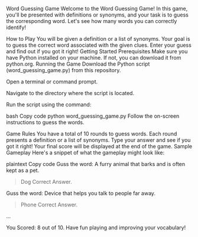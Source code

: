 Word Guessing Game
Welcome to the Word Guessing Game! In this game, you'll be presented with definitions or synonyms, and your task is to guess the corresponding word. Let's see how many words you can correctly identify!

How to Play
You will be given a definition or a list of synonyms.
Your goal is to guess the correct word associated with the given clues.
Enter your guess and find out if you got it right!
Getting Started
Prerequisites
Make sure you have Python installed on your machine. If not, you can download it from python.org.
Running the Game
Download the Python script (word_guessing_game.py) from this repository.

Open a terminal or command prompt.

Navigate to the directory where the script is located.

Run the script using the command:

bash
Copy code
python word_guessing_game.py
Follow the on-screen instructions to guess the words.

Game Rules
You have a total of 10 rounds to guess words.
Each round presents a definition or a list of synonyms.
Type your answer and see if you got it right!
Your final score will be displayed at the end of the game.
Sample Gameplay
Here's a snippet of what the gameplay might look like:

plaintext
Copy code
Guss the word: A furry animal that barks and is often kept as a pet.
> Dog
Correct Answer.

Guss the word: Device that helps you talk to people far away.
> Phone
Correct Answer.

...

You Scored: 8 out of 10.
Have fun playing and improving your vocabulary!

